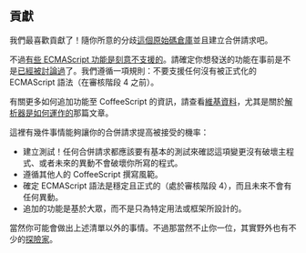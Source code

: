 ## 貢獻

我們最喜歡貢獻了！隨你所意的分歧[這個原始碼倉庫](https://github.com/jashkenas/coffeescript)並且建立合併請求吧。

不過[有些 ECMAScript 功能是刻意不支援的](#unsupported)。請確定你想發送的功能在事前是不是[已經被討論過](https://github.com/jashkenas/coffeescript/issues)了。我們遵循一項規則：不要支援任何沒有被正式化的 ECMAScript 語法（在審核階段 4 之前）。

有關更多如何追加功能至 CoffeeScript 的資訊，請查看[維基資料](https://github.com/jashkenas/coffeescript/wiki/%5BHowto%5D-Hacking-on-the-CoffeeScript-Compiler)，尤其是關於[解析器是如何運作的](https://github.com/jashkenas/coffeescript/wiki/%5BHowTo%5D-How-parsing-works)那篇文章。

這裡有幾件事情能夠讓你的合併請求提高被接受的機率：

  * 建立測試！任何合併請求都應該要有基本的測試來確認這項變更沒有破壞主程式、或者未來的異動不會破壞你所寫的程式。
  * 遵循其他人的 CoffeeScript 撰寫風範。
  * 確定 ECMAScript 語法是穩定且正式的（處於審核階段 4），而且未來不會有任何異動。
  * 追加的功能是基於大眾，而不是只為特定用法或框架所設計的。

當然你可能會做出上述清單以外的事情。不過那當然不止你一位，其實野外也有不少的[探險家](https://github.com/jashkenas/coffeescript/wiki/In-The-Wild)。